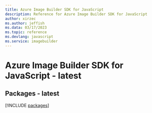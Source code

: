 ```yaml
---
title: Azure Image Builder SDK for JavaScript
description: Reference for Azure Image Builder SDK for JavaScript
author: xirzec
ms.author: jeffish
ms.data: 03/17/2023
ms.topic: reference
ms.devlang: javascript
ms.service: imagebuilder
---
```

# Azure Image Builder SDK for JavaScript - latest
## Packages - latest
[!INCLUDE [packages](image-builder-index.md)]